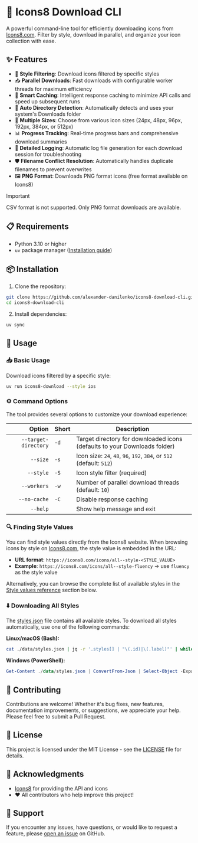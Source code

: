 # 🚀 Icons8 Download CLI

A powerful command-line tool for efficiently downloading icons from [Icons8.com](https://icons8.com). Filter by style, download in parallel, and organize your icon collection with ease.

## ✨ Features

- 🎨 **Style Filtering**: Download icons filtered by specific styles
- 📥 **Parallel Downloads**: Fast downloads with configurable worker threads for maximum efficiency
- 💾 **Smart Caching**: Intelligent response caching to minimize API calls and speed up subsequent runs
- 📂 **Auto Directory Detection**: Automatically detects and uses your system's Downloads folder
- 🎯 **Multiple Sizes**: Choose from various icon sizes (24px, 48px, 96px, 192px, 384px, or 512px)
- 📊 **Progress Tracking**: Real-time progress bars and comprehensive download summaries
- 📝 **Detailed Logging**: Automatic log file generation for each download session for troubleshooting
- 🛡️ **Filename Conflict Resolution**: Automatically handles duplicate filenames to prevent overwrites
- 🖼️ **PNG Format**: Downloads PNG format icons (free format available on Icons8)

> [!IMPORTANT]
> CSV format is not supported. Only PNG format downloads are available.

## 📋 Requirements

- Python 3.10 or higher
- `uv` package manager ([Installation guide](https://github.com/astral-sh/uv))

## 📦 Installation

1. Clone the repository:
```bash
git clone https://github.com/alexander-danilenko/icons8-download-cli.git
cd icons8-download-cli
```

2. Install dependencies:
```bash
uv sync
```

## 🎯 Usage

### 📥 Basic Usage

Download icons filtered by a specific style:

```bash
uv run icons8-download --style ios
```

### ⚙️ Command Options

The tool provides several options to customize your download experience:

|               Option | Short | Description                                                               |
| -------------------: | ----- | ------------------------------------------------------------------------- |
| `--target-directory` | `-d`  | Target directory for downloaded icons (defaults to your Downloads folder) |
|             `--size` | `-s`  | Icon size: `24`, `48`, `96`, `192`, `384`, or `512` (default: `512`)      |
|            `--style` | `-S`  | Icon style filter (required)                                              |
|          `--workers` | `-w`  | Number of parallel download threads (default: `10`)                       |
|         `--no-cache` | `-C`  | Disable response caching                                                  |
|             `--help` |       | Show help message and exit                                                |

### 🔍 Finding Style Values

You can find style values directly from the Icons8 website. When browsing icons by style on [Icons8.com](https://icons8.com), the style value is embedded in the URL:

- **URL format**: `https://icons8.com/icons/all--style-<STYLE_VALUE>`
- **Example**: `https://icons8.com/icons/all--style-fluency` → use `fluency` as the style value

Alternatively, you can browse the complete list of available styles in the [Style values reference](#style-values-reference) section below.

### ⬇️ Downloading All Styles

The [styles.json](./data/styles.json) file contains all available styles. To download all styles automatically, use one of the following commands:

**Linux/macOS (Bash):**

```bash
cat ./data/styles.json | jq -r '.styles[] | "\(.id)|\(.label)"' | while IFS='|' read -r id label; do uv run icons8-download --style "$id" --target-directory "./data/icons/$label"; done
```

**Windows (PowerShell):**

```powershell
Get-Content ./data/styles.json | ConvertFrom-Json | Select-Object -ExpandProperty styles | ForEach-Object { uv run icons8-download --style $_.id --target-directory ".\data\icons\$($_.label)" }
```

## 🤝 Contributing

Contributions are welcome! Whether it's bug fixes, new features, documentation improvements, or suggestions, we appreciate your help. Please feel free to submit a Pull Request.

## 📄 License

This project is licensed under the MIT License - see the [LICENSE](./LICENSE) file for details.

## 🙏 Acknowledgments

- [Icons8](https://icons8.com) for providing the API and icons
- ❤️ All contributors who help improve this project!

## 💬 Support

If you encounter any issues, have questions, or would like to request a feature, please [open an issue](https://github.com/alexander-danilenko/icons8-download-cli/issues) on GitHub.
